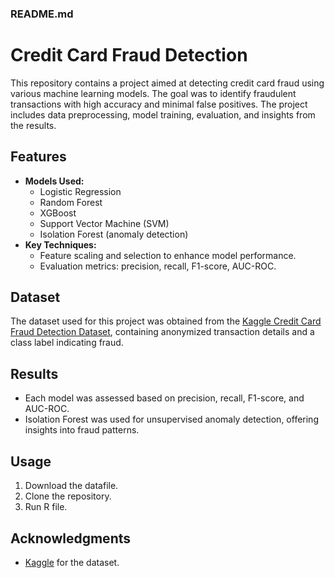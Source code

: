 ### README.md

# Credit Card Fraud Detection

This repository contains a project aimed at detecting credit card fraud using various machine learning models. The goal was to identify fraudulent transactions with high accuracy and minimal false positives. The project includes data preprocessing, model training, evaluation, and insights from the results.

## Features
- **Models Used:** 
  - Logistic Regression
  - Random Forest
  - XGBoost
  - Support Vector Machine (SVM)
  - Isolation Forest (anomaly detection)
- **Key Techniques:**
  - Feature scaling and selection to enhance model performance.
  - Evaluation metrics: precision, recall, F1-score, AUC-ROC.

## Dataset
The dataset used for this project was obtained from the [Kaggle Credit Card Fraud Detection Dataset](https://www.kaggle.com/mlg-ulb/creditcardfraud), containing anonymized transaction details and a class label indicating fraud.

## Results
- Each model was assessed based on precision, recall, F1-score, and AUC-ROC.
- Isolation Forest was used for unsupervised anomaly detection, offering insights into fraud patterns.


## Usage
1. Download the datafile.
2. Clone the repository.
3. Run R file.

## Acknowledgments
- [Kaggle](https://www.kaggle.com/) for the dataset.

